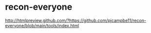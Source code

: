 # recon-everyone


http://htmlpreview.github.com/?https://github.com/pjcampbe11/recon-everyone/blob/main/tools/index.html
